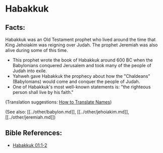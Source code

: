 # Habakkuk #

## Facts: ##

Habakkuk was an Old Testament prophet who lived around the time that King Jehoiakim was reigning over Judah. The prophet Jeremiah was also alive during some of this time.

* This prophet wrote the book of Habakkuk around 600 BC when the Babylonians conquered Jerusalem and took many of the people of Judah into exile.
* Yahweh gave Habakkuk the prophecy about how the "Chaldeans" (Babylonians) would come and conquer the people of Judah.
* One of Habakkuk's most well-known statements is: "the righteous person shall live by his faith."

(Translation suggestions: [How to Translate Names](en/ta-vol1/translate/man/translate-names))

(See also: [[../other/babylon.md]], [[../other/jehoiakim.md]], [[../other/jeremiah.md]])

## Bible References: ##

* [Habakkuk 01:1-2](en/tn/hab/help/01/01)